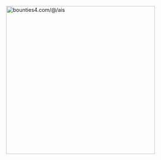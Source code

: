 <a href="https://app.bounties4.com/@/ais" target="_blank"><img title="bounties4.com/@/ais" alt="bounties4.com/@/ais" src="https://storage.googleapis.com/profile_avatar/production/114933148943835147241/1699476648321_badge.png" width="400" height="400" /></a>
<!--
**carlosfeliciojr/carlosfeliciojr** is a ✨ _special_ ✨ repository because its `README.md` (this file) appears on your GitHub profile.

Here are some ideas to get you started:

- 🔭 I’m currently working on ...
- 🌱 I’m currently learning ...
- 👯 I’m looking to collaborate on ...
- 🤔 I’m looking for help with ...
- 💬 Ask me about ...
- 📫 How to reach me: ...
- 😄 Pronouns: ...
- ⚡ Fun fact: ...
-->
